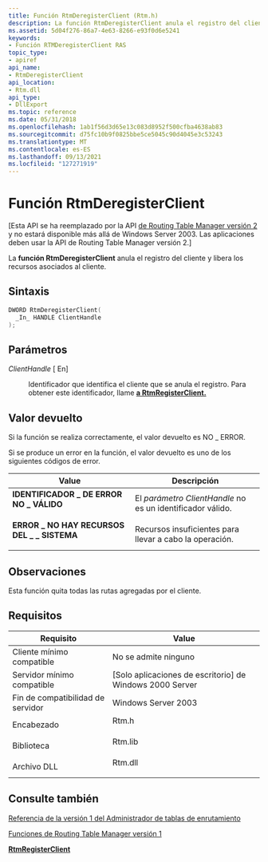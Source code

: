 ```yaml
---
title: Función RtmDeregisterClient (Rtm.h)
description: La función RtmDeregisterClient anula el registro del cliente y libera los recursos asociados al cliente.
ms.assetid: 5d04f276-86a7-4e63-8266-e93f0d6e5241
keywords:
- Función RTMDeregisterClient RAS
topic_type:
- apiref
api_name:
- RtmDeregisterClient
api_location:
- Rtm.dll
api_type:
- DllExport
ms.topic: reference
ms.date: 05/31/2018
ms.openlocfilehash: 1ab1f56d3d65e13c083d8952f500cfba4638ab83
ms.sourcegitcommit: d75fc10b9f0825bbe5ce5045c90d4045e3c53243
ms.translationtype: MT
ms.contentlocale: es-ES
ms.lasthandoff: 09/13/2021
ms.locfileid: "127271919"
---
```

# <a name="rtmderegisterclient-function"></a>Función RtmDeregisterClient

\[Esta API se ha reemplazado por la API [de Routing Table Manager versión 2](about-routing-table-manager-version-2.md) y no estará disponible más allá de Windows Server 2003. Las aplicaciones deben usar la API de Routing Table Manager versión 2.\]

La **función RtmDeregisterClient** anula el registro del cliente y libera los recursos asociados al cliente.

## <a name="syntax"></a>Sintaxis


```C++
DWORD RtmDeregisterClient(
  _In_ HANDLE ClientHandle
);
```



## <a name="parameters"></a>Parámetros

<dl> <dt>

*ClientHandle* \[ En\]
</dt> <dd>

Identificador que identifica el cliente que se anula el registro. Para obtener este identificador, llame [**a RtmRegisterClient.**](rtmregisterclient.md)

</dd> </dl>

## <a name="return-value"></a>Valor devuelto

Si la función se realiza correctamente, el valor devuelto es NO \_ ERROR.

Si se produce un error en la función, el valor devuelto es uno de los siguientes códigos de error.



| Value                                                                                                       | Descripción                                                    |
|-------------------------------------------------------------------------------------------------------------|----------------------------------------------------------------|
| <dl> <dt>**IDENTIFICADOR \_ DE ERROR NO \_ VÁLIDO**</dt> </dl>       | El *parámetro ClientHandle* no es un identificador válido.<br/> |
| <dl> <dt>**ERROR \_ NO HAY RECURSOS DEL \_ \_ SISTEMA**</dt> </dl> | Recursos insuficientes para llevar a cabo la operación.<br/>  |



 

## <a name="remarks"></a>Observaciones

Esta función quita todas las rutas agregadas por el cliente.

## <a name="requirements"></a>Requisitos



| Requisito | Value |
|-------------------------------------|------------------------------------------------------------------------------------|
| Cliente mínimo compatible<br/> | No se admite ninguno<br/>                                                          |
| Servidor mínimo compatible<br/> | \[Solo aplicaciones de escritorio\] de Windows 2000 Server<br/>                               |
| Fin de compatibilidad de servidor<br/>    | Windows Server 2003<br/>                                                     |
| Encabezado<br/>                   | <dl> <dt>Rtm.h</dt> </dl>   |
| Biblioteca<br/>                  | <dl> <dt>Rtm.lib</dt> </dl> |
| Archivo DLL<br/>                      | <dl> <dt>Rtm.dll</dt> </dl> |



## <a name="see-also"></a>Consulte también

<dl> <dt>

[Referencia de la versión 1 del Administrador de tablas de enrutamiento](routing-table-manager-version-1-reference.md)
</dt> <dt>

[Funciones de Routing Table Manager versión 1](routing-table-manager-version-1-functions.md)
</dt> <dt>

[**RtmRegisterClient**](rtmregisterclient.md)
</dt> </dl>

 

 





